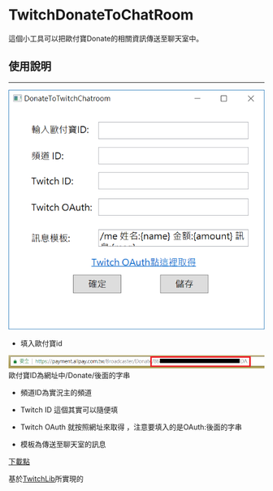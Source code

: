 # TwitchDonateToChatRoom

這個小工具可以把歐付寶Donate的相關資訊傳送至聊天室中。

## 使用說明
--------------------------------------------

![主畫面](/Picture/1.png)

* 填入歐付寶id

![歐付寶](/Picture/2.png)
歐付寶ID為網址中/Donate/後面的字串

* 頻道ID為實況主的頻道

* Twitch ID 這個其實可以隨便填

* Twitch OAuth 就按照網址來取得 ，注意要填入的是OAuth:後面的字串

* 模板為傳送至聊天室的訊息

[下載點](https://github.com/j835111/TwitchDonateToChatroom/releases)

基於[TwitchLib](https://github.com/TwitchLib/TwitchLib)所實現的
